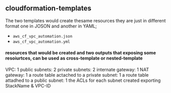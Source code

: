 ## cloudformation-templates

The two templates would create thesame resources they are just in different format one in JOSON and another in YAML; 

- `aws_cf_vpc_automation.json` 
- `aws_cf_vpc_automation.yml`


#### resources that would be created and two outputs that exposing some resoiurtces, can be used as cross-template or nested-template
VPC: 1
public subnets: 2
private subnets: 2
internate gateway: 1
NAT gateway: 1
a route table actached to a private subnet: 1
a route table attadhed to a public subnet: 1
the ACLs for each subnet created
exporting StackName & VPC-ID
